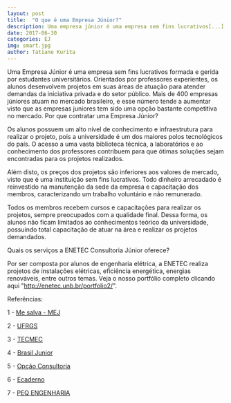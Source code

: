 ```yaml
---
layout: post
title:  "O que é uma Empresa Júnior?"
description: Uma empresa júnior é uma empresa sem fins lucrativos[...]
date: 2017-06-30
categories: EJ
img: smart.jpg
author: Tatiane Kurita
---
```

Uma Empresa Júnior é uma empresa sem fins lucrativos formada e gerida por estudantes universitários. Orientados por professores experientes, os alunos desenvolvem projetos em suas áreas de atuação para atender demandas da iniciativa privada e do setor público. Mais de 400 empresas júniores atuam no mercado brasileiro, e esse número tende a aumentar visto que as empresas juniores tem sido uma opção bastante competitiva no mercado.
Por que contratar uma Empresa Júnior?
 
Os alunos possuem um alto nível de conhecimento e infraestrutura para realizar o projeto, pois a universidade é um dos maiores polos tecnológicos do país. O acesso a uma vasta biblioteca técnica, a laboratórios e ao conhecimento dos professores contribuem para que ótimas soluções sejam encontradas para os projetos realizados.	
	
Além disto, os preços dos projetos são inferiores aos valores de mercado, visto que é uma instituição sem fins lucrativos. Todo dinheiro arrecadado é reinvestido na manutenção da sede da empresa e capacitação dos membros, caracterizando um trabalho voluntário e não remunerado.
 
Todos os membros recebem cursos e capacitações para realizar os projetos, sempre preocupados com a qualidade final. Dessa forma, os alunos não ficam limitados ao conhecimentos  teórico da universidade, possuindo total capacitação de atuar na área e realizar os projetos demandados.
	
 
 
Quais os serviços a ENETEC Consultoria Júnior oferece?


Por ser composta por alunos de engenharia elétrica, a ENETEC realiza projetos de instalações elétricas, eficiência energética, energias renováveis, entre outros temas. Veja o nosso portfólio completo clicando aqui "http://enetec.unb.br/portfolio2/".
 
Referências:
 
1 - [Me salva - MEJ](http://blog.mesalva.com/de-tudo-um-pouco/mej-o-que-e-e-como-funciona-o-movimento-empresa-junior/)

2 - [UFRGS](https://www.ufrgs.br/empreendedorismo/?page_id=175)

3 - [TECMEC](http://tecmec.org.br/empresa-junior-e-sua-federacao/)

4 - [Brasil Junior](https://brasiljunior.org.br/noticias/lei-empresa-junior-o-que-mudou-desde-entao)

5 - [Opção Consultoria](http://www.opcaoconsultoria.com/single-post/2017/03/20/Por-que-contratar-uma-Empresa-Júnior)

6 - [Ecaderno](http://www.ecaderno.com/profissional/por-que-contratar-um-empresario-junior)

7 - [PEQ ENGENHARIA](http://www.peqengenhariajr.com.br/por-que-optar-por-uma-empresa-junior/)

